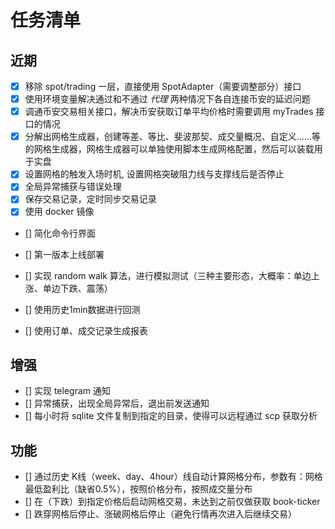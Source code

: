 # 任务清单

## 近期

- [x] 移除 spot/trading 一层，直接使用 SpotAdapter（需要调整部分）接口
- [x] 使用环境变量解决通过和不通过 *代理* 两种情况下各自连接币安的延迟问题
- [x] 调通币安交易相关接口，解决币安获取订单平均价格时需要调用 myTrades 接口的情况
- [x] 分解出网格生成器，创建等差、等比、斐波那契、成交量概况、自定义……等的网格生成器，网格生成器可以单独使用脚本生成网格配置，然后可以装载用于实盘
- [x] 设置网格的触发入场时机, 设置网格突破阻力线与支撑线后是否停止
- [x] 全局异常捕获与错误处理
- [x] 保存交易记录，定时同步交易记录
- [x] 使用 docker 镜像

- [] 简化命令行界面
- [] 第一版本上线部署

- [] 实现 random walk 算法，进行模拟测试（三种主要形态，大概率：单边上涨、单边下跌、震荡）
- [] 使用历史1min数据进行回测
- [] 使用订单、成交记录生成报表

## 增强

- [] 实现 telegram 通知
- [] 异常捕获，出现全局异常后，退出前发送通知
- [] 每小时将 sqlite 文件复制到指定的目录，使得可以远程通过 scp 获取分析

## 功能

- [] 通过历史 K线（week、day、4hour）线自动计算网格分布，参数有：网格最低盈利比（缺省0.5%），按照价格分布，按照成交量分布
- [] 在（下跌）到指定价格后启动网格交易，未达到之前仅做获取 book-ticker
- [] 跌穿网格后停止、涨破网格后停止（避免行情再次进入后继续交易）
 
